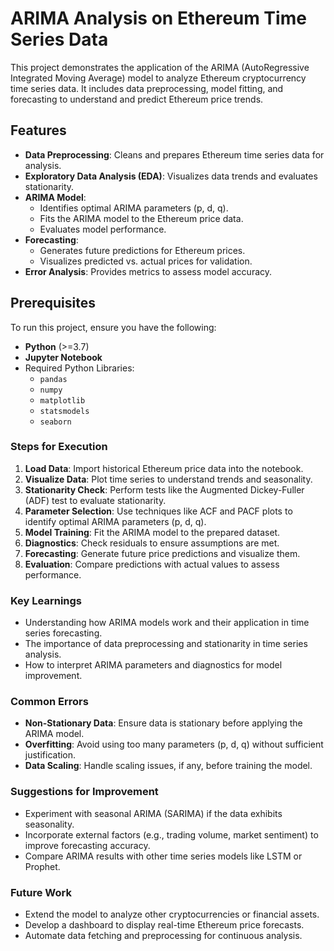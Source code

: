 # ARIMA Analysis on Ethereum Time Series Data

This project demonstrates the application of the ARIMA (AutoRegressive Integrated Moving Average) model to analyze Ethereum cryptocurrency time series data. It includes data preprocessing, model fitting, and forecasting to understand and predict Ethereum price trends.

## Features

- **Data Preprocessing**: Cleans and prepares Ethereum time series data for analysis.
- **Exploratory Data Analysis (EDA)**: Visualizes data trends and evaluates stationarity.
- **ARIMA Model**:
  - Identifies optimal ARIMA parameters (p, d, q).
  - Fits the ARIMA model to the Ethereum price data.
  - Evaluates model performance.
- **Forecasting**:
  - Generates future predictions for Ethereum prices.
  - Visualizes predicted vs. actual prices for validation.
- **Error Analysis**: Provides metrics to assess model accuracy.

## Prerequisites

To run this project, ensure you have the following:

- **Python** (>=3.7)
- **Jupyter Notebook**
- Required Python Libraries:
  - `pandas`
  - `numpy`
  - `matplotlib`
  - `statsmodels`
  - `seaborn`

### Steps for Execution
1. **Load Data**: Import historical Ethereum price data into the notebook.
2. **Visualize Data**: Plot time series to understand trends and seasonality.
3. **Stationarity Check**: Perform tests like the Augmented Dickey-Fuller (ADF) test to evaluate stationarity.
4. **Parameter Selection**: Use techniques like ACF and PACF plots to identify optimal ARIMA parameters (p, d, q).
5. **Model Training**: Fit the ARIMA model to the prepared dataset.
6. **Diagnostics**: Check residuals to ensure assumptions are met.
7. **Forecasting**: Generate future price predictions and visualize them.
8. **Evaluation**: Compare predictions with actual values to assess performance.

### Key Learnings
- Understanding how ARIMA models work and their application in time series forecasting.
- The importance of data preprocessing and stationarity in time series analysis.
- How to interpret ARIMA parameters and diagnostics for model improvement.

### Common Errors
- **Non-Stationary Data**: Ensure data is stationary before applying the ARIMA model.
- **Overfitting**: Avoid using too many parameters (p, d, q) without sufficient justification.
- **Data Scaling**: Handle scaling issues, if any, before training the model.

### Suggestions for Improvement
- Experiment with seasonal ARIMA (SARIMA) if the data exhibits seasonality.
- Incorporate external factors (e.g., trading volume, market sentiment) to improve forecasting accuracy.
- Compare ARIMA results with other time series models like LSTM or Prophet.

### Future Work
- Extend the model to analyze other cryptocurrencies or financial assets.
- Develop a dashboard to display real-time Ethereum price forecasts.
- Automate data fetching and preprocessing for continuous analysis.
